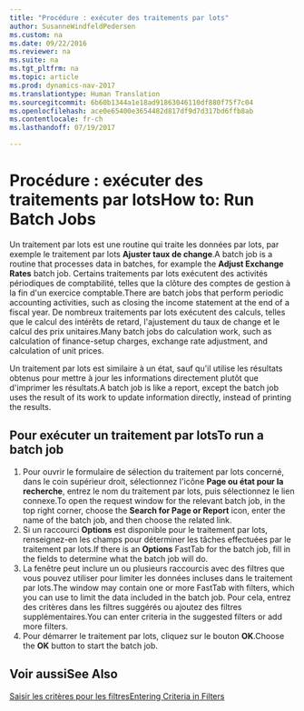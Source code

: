 ```yaml
---
title: "Procédure : exécuter des traitements par lots"
author: SusanneWindfeldPedersen
ms.custom: na
ms.date: 09/22/2016
ms.reviewer: na
ms.suite: na
ms.tgt_pltfrm: na
ms.topic: article
ms.prod: dynamics-nav-2017
ms.translationtype: Human Translation
ms.sourcegitcommit: 6b60b1344a1e18ad91863046110df880f75f7c04
ms.openlocfilehash: ace0e65400e3654482d817df9d7d317bd6ffb8ab
ms.contentlocale: fr-ch
ms.lasthandoff: 07/19/2017

---
```


# <a name="how-to-run-batch-jobs"></a><span data-ttu-id="7fcb3-102">Procédure : exécuter des traitements par lots</span><span class="sxs-lookup"><span data-stu-id="7fcb3-102">How to: Run Batch Jobs</span></span>
<span data-ttu-id="7fcb3-103">Un traitement par lots est une routine qui traite les données par lots, par exemple le traitement par lots **Ajuster taux de change**.</span><span class="sxs-lookup"><span data-stu-id="7fcb3-103">A batch job is a routine that processes data in batches, for example the **Adjust Exchange Rates** batch job.</span></span> <span data-ttu-id="7fcb3-104">Certains traitements par lots exécutent des activités périodiques de comptabilité, telles que la clôture des comptes de gestion à la fin d'un exercice comptable.</span><span class="sxs-lookup"><span data-stu-id="7fcb3-104">There are batch jobs that perform periodic accounting activities, such as closing the income statement at the end of a fiscal year.</span></span> <span data-ttu-id="7fcb3-105">De nombreux traitements par lots exécutent des calculs, telles que le calcul des intérêts de retard, l'ajustement du taux de change et le calcul des prix unitaires.</span><span class="sxs-lookup"><span data-stu-id="7fcb3-105">Many batch jobs do calculation work, such as calculation of finance-setup charges, exchange rate adjustment, and calculation of unit prices.</span></span>

<span data-ttu-id="7fcb3-106">Un traitement par lots est similaire à un état, sauf qu'il utilise les résultats obtenus pour mettre à jour les informations directement plutôt que d'imprimer les résultats.</span><span class="sxs-lookup"><span data-stu-id="7fcb3-106">A batch job is like a report, except the batch job uses the result of its work to update information directly, instead of printing the results.</span></span>

## <a name="to-run-a-batch-job"></a><span data-ttu-id="7fcb3-107">Pour exécuter un traitement par lots</span><span class="sxs-lookup"><span data-stu-id="7fcb3-107">To run a batch job</span></span>
1. <span data-ttu-id="7fcb3-108">Pour ouvrir le formulaire de sélection du traitement par lots concerné, dans le coin supérieur droit, sélectionnez l'icône **Page ou état pour la recherche**, entrez le nom du traitement par lots, puis sélectionnez le lien connexe.</span><span class="sxs-lookup"><span data-stu-id="7fcb3-108">To open the request window for the relevant batch job, in the top right corner, choose the **Search for Page or Report** icon, enter the name of the batch job, and then choose the related link.</span></span>
2. <span data-ttu-id="7fcb3-109">Si un raccourci **Options** est disponible pour le traitement par lots, renseignez-en les champs pour déterminer les tâches effectuées par le traitement par lots.</span><span class="sxs-lookup"><span data-stu-id="7fcb3-109">If there is an **Options** FastTab for the batch job, fill in the fields to determine what the batch job will do.</span></span>
3. <span data-ttu-id="7fcb3-110">La fenêtre peut inclure un ou plusieurs raccourcis avec des filtres que vous pouvez utiliser pour limiter les données incluses dans le traitement par lots.</span><span class="sxs-lookup"><span data-stu-id="7fcb3-110">The window may contain one or more FastTab with filters, which you can use to limit the data included in the batch job.</span></span> <span data-ttu-id="7fcb3-111">Pour cela, entrez des critères dans les filtres suggérés ou ajoutez des filtres supplémentaires.</span><span class="sxs-lookup"><span data-stu-id="7fcb3-111">You can enter criteria in the suggested filters or add more filters.</span></span>
4. <span data-ttu-id="7fcb3-112">Pour démarrer le traitement par lots, cliquez sur le bouton **OK**.</span><span class="sxs-lookup"><span data-stu-id="7fcb3-112">Choose the **OK** button to start the batch job.</span></span>

## <a name="see-also"></a><span data-ttu-id="7fcb3-113">Voir aussi</span><span class="sxs-lookup"><span data-stu-id="7fcb3-113">See Also</span></span>
[<span data-ttu-id="7fcb3-114">Saisir les critères pour les filtres</span><span class="sxs-lookup"><span data-stu-id="7fcb3-114">Entering Criteria in Filters</span></span>](ui-enter-criteria-filters.md)

